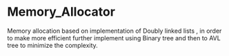 # Memory_Allocator
Memory allocation based on implementation of Doubly linked lists , in order to make more efficient further implement   using Binary tree and then to AVL tree to minimize the complexity.
